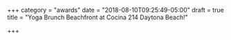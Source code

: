 +++
category = "awards"
date = "2018-08-10T09:25:49-05:00"
draft = true
title = "Yoga Brunch Beachfront at Cocina 214 Daytona Beach!"

+++
